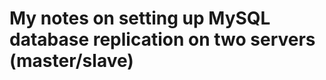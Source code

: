 My notes on setting up MySQL database replication on two servers (master/slave)
============================


